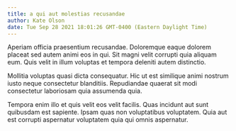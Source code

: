 ```yaml
---
title: a qui aut molestias recusandae
author: Kate Olson
date: Tue Sep 28 2021 18:01:26 GMT-0400 (Eastern Daylight Time)
---
```

Aperiam officia praesentium recusandae. Doloremque eaque dolorem placeat sed autem animi eos in qui. Sit magni velit corrupti quia aliquam eum. Quis velit in illum voluptas et tempora deleniti autem distinctio.

 Mollitia voluptas quasi dicta consequatur. Hic ut est similique animi nostrum iusto neque consectetur blanditiis. Repudiandae quaerat sit modi consectetur laboriosam quia assumenda quia.

 Tempora enim illo et quis velit eos velit facilis. Quas incidunt aut sunt quibusdam est sapiente. Ipsam quas non voluptatibus voluptatem. Quia aut est corrupti aspernatur voluptatem quia qui omnis aspernatur.